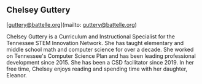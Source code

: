 ## Chelsey Guttery

[guttery@battelle.org](mailto: guttery@battelle.org)

Chelsey Guttery is a Curriculum and Instructional Specialist for the Tennessee STEM Innovation Network. She has taught elementary and middle school math and computer science for over a decade. She worked on Tennessee's Computer Science Plan and has been leading professional development since 2015. She has been a CSD facilitator since 2019. In her free time, Chelsey enjoys reading and spending time with her daughter, Eleanor.